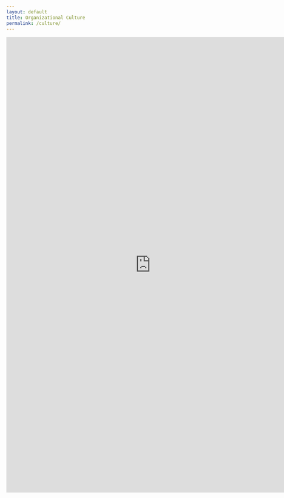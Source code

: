 ```yaml
---
layout: default
title: Organizational Culture
permalink: /culture/
--- 
```

<center><iframe src="https://docs.google.com/forms/d/e/1FAIpQLSefxlmdKkKkaW31-YBzits1CXlSWmybiHvwf6rrWPl1GVbnDQ/viewform?embedded=true" width="760" height="1200" frameborder="0" marginheight="0" marginwidth="0">Loading...</iframe></center>
